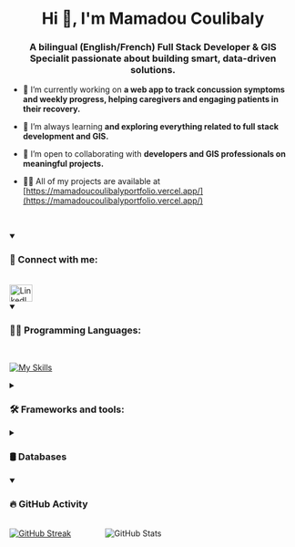 <h1 align="center">Hi 👋, I'm Mamadou Coulibaly</h1>
<h3 align="center">A bilingual (English/French) Full Stack Developer & GIS Specialit passionate about building smart, data-driven solutions.</h3>

- 🔭 I’m currently working on **a web app to track concussion symptoms and weekly progress, helping caregivers and engaging patients in their recovery.**

- 🌱 I’m always learning **and exploring everything related to full stack development and GIS.**

- 🤝 I’m open to collaborating with **developers and GIS professionals on meaningful projects.**

- 👨‍💻 All of my projects are available at [https://mamadoucoulibalyportfolio.vercel.app/](https://mamadoucoulibalyportfolio.vercel.app/)


<p>&nbsp;</p>
<details open>
  <summary><h3 align="left">💬 Connect with me:</h3></summary>

  <br>

  <a href="https://www.linkedin.com/in/tiefin-mamadou-coulibaly/" target="_blank">
    <img src="https://skillicons.dev/icons?i=linkedin" alt="LinkedIn" width="40" height="30" />
  </a>

</details>


<details open>
  <summary><h3 align="left">👨‍💻 Programming Languages:</h3></summary>

  <br>

  [![My Skills](https://skillicons.dev/icons?i=ts,js,cs,python)](https://skillicons.dev)

</details>


<details>
  <summary><h3>🛠️ Frameworks and tools:</h3></summary>

  <br>

  [![My Skills](https://skillicons.dev/icons?i=nextjs,react,nodejs,express,nestjs,dotnet,electron,prisma,tailwind,bootstrap,sass,supabase,git,github,jenkins,jest,jquery,netlify,vercel,vscode,visualstudio)](https://skillicons.dev)

</details>


<details>
  <summary><h3 align="left">🛢️ Databases</h3></summary>

  <br>

  [![My Skills](https://skillicons.dev/icons?i=postgres,mysql,mongodb)](https://skillicons.dev)

</details>


<details open>
  <summary><h3>🔥 GitHub Activity</h3></summary>

  <br>

  <div style="display: flex; gap: 60px;">
    <a href="https://git.io/streak-stats">
      <img src="https://github-readme-streak-stats-kyss.vercel.app?user=Tiefin-Coulibaly&theme=dark&hide_border=true&border_radius=5" alt="GitHub Streak" />
    </a>
    <img src="https://github-readme-stats-vert-phi-73.vercel.app/api?username=Tiefin-Coulibaly&show_icons=true&theme=dark&hide_border=true" alt="GitHub Stats" />
  </div>

</details>



